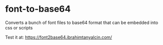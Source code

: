 # font-to-base64
Converts a bunch of font files to base64 format that can be embedded into css or scripts

Test it at: https://font2base64.ibrahimtanyalcin.com/
